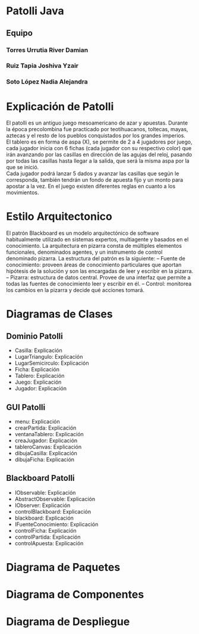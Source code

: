 # Patolli Java
## Equipo
### Torres Urrutia River Damian
### Ruiz Tapia Joshiva Yzair
### Soto López Nadia Alejandra

# Explicación de Patolli
El patolli es un antiguo juego mesoamericano de azar y apuestas. Durante la época precolombina fue practicado por teotihuacanos, toltecas, mayas, aztecas y el resto de los pueblos conquistados por los grandes imperios. <br>
El tablero es en forma de aspa (X), se permite de 2 a 4 jugadores por juego, cada jugador inicia con 6 fichas (cada jugador con su respectivo color) que irán avanzando por las casillas en dirección de las agujas del reloj, pasando por todas las casillas hasta llegar a la salida, que será la misma aspa por la que se inició.  <br>
Cada jugador podrá lanzar 5 dados y avanzar las casillas que según le corresponda, también tendrán un fondo de apuesta fijo y un monto para apostar a la vez. En el juego existen diferentes reglas en cuanto a los movimientos. 

# Estilo Arquitectonico
El patrón Blackboard es un modelo  arquitectónico de software habitualmente utilizado en sistemas expertos, multiagente y basados en el conocimiento.
La arquitectura en pizarra consta de múltiples elementos funcionales, denominados agentes, y un instrumento de control denominado pizarra.
La estructura del patrón es la siguiente:
– Fuente de conocimiento: proveen áreas de conocimiento particulares que aportan hipótesis de la solución y son las encargadas de leer y escribir en la pizarra.
– Pizarra: estructura de datos central. Provee de una interfaz que permite a todas las fuentes de conocimiento leer y escribir en él.
– Control: monitorea los cambios en la pizarra y decide qué acciones tomará.
 

# Diagramas de Clases

## Dominio Patolli
- Casilla: Explicación
- LugarTriangulo: Explicación
- LugarSemicirculo: Explicación
- Ficha: Explicación
- Tablero: Explicación
- Juego: Explicación
- Jugador: Explicación

## GUI Patolli

- menu: Explicación
- crearPartida: Explicación
- ventanaTablero: Explicación
- creaJugador: Explicación
- tableroCanvas: Explicación
- dibujaCasilla: Explicación
- dibujaFicha: Explicación

## Blackboard Patolli

- IObservable: Explicación
- AbstractObservable: Explicación
- IObserver: Explicación
- controlBlackboard: Explicación
- blackboard: Explicación
- IFuenteConocimiento: Explicación
- controlFicha: Explicación
- controlPartida: Explicación
- controlApuesta: Explicación

# Diagrama de Paquetes
# Diagrama de Componentes
# Diagrama de Despliegue

